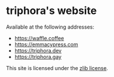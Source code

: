 # triphora's website

Available at the following addresses:
* https://waffle.coffee
* https://emmacypress.com
* https://triphora.dev
* https://triphora.gay

This site is licensed under the [zlib license](./LICENSE).

